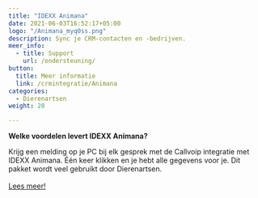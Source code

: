 ```yaml
---
title: "IDEXX Animana"
date: 2021-06-03T16:52:17+05:00
logo: "/Animana_myq0ss.png"
description: Sync je CRM-contacten en -bedrijven.
meer_info:
  - title: Support
    url: /ondersteuning/
button:
  title: Meer informatie
  link: /crmintegratie/Animana
categories:
  - Dierenartsen
weight: 20

---
```


**Welke voordelen levert IDEXX Animana?**

Krijg een melding op je PC bij elk gesprek met de Callvoip integratie met IDEXX Animana. Één keer klikken en je hebt alle gegevens voor je. Dit pakket wordt veel gebruikt door Dierenartsen.<br><br><a href="/crmintegratie/Animana/" class="button">Lees meer!</a>
